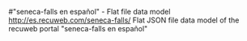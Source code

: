 #"seneca-falls en español" - Flat file data model
http://es.recuweb.com/seneca-falls/
Flat JSON file data model of the recuweb portal "seneca-falls en español"

